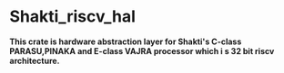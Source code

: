 # Shakti_riscv_hal
**This crate is hardware abstraction layer for Shakti's C-class PARASU,PINAKA and E-class VAJRA processor which i s 32 bit riscv architecture.**
